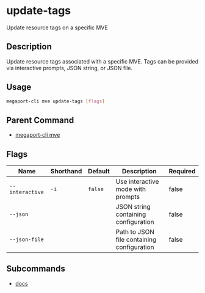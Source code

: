 # update-tags

Update resource tags on a specific MVE

## Description

Update resource tags associated with a specific MVE. Tags can be provided via interactive prompts, JSON string, or JSON file.

## Usage

```sh
megaport-cli mve update-tags [flags]
```


## Parent Command

* [megaport-cli mve](megaport-cli_mve.md)
## Flags

| Name | Shorthand | Default | Description | Required |
|------|-----------|---------|-------------|----------|
| `--interactive` | `-i` | `false` | Use interactive mode with prompts | false |
| `--json` |  |  | JSON string containing configuration | false |
| `--json-file` |  |  | Path to JSON file containing configuration | false |

## Subcommands
* [docs](megaport-cli_mve_update-tags_docs.md)

